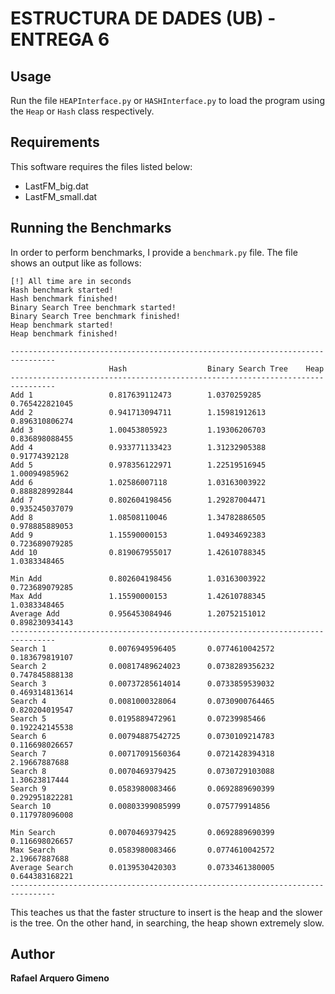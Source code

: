 ESTRUCTURA DE DADES (UB) - ENTREGA 6
====================================

## Usage

Run the file `HEAPInterface.py` or `HASHInterface.py` to load the program using the `Heap` or `Hash` class respectively.

## Requirements

This software requires the files listed below:

 - LastFM_big.dat
 - LastFM_small.dat

## Running the Benchmarks

In order to perform benchmarks, I provide a `benchmark.py` file. The file shows an output like as follows:

```
[!] All time are in seconds
Hash benchmark started!
Hash benchmark finished!
Binary Search Tree benchmark started!
Binary Search Tree benchmark finished!
Heap benchmark started!
Heap benchmark finished!

--------------------------------------------------------------------------------
                      Hash                  Binary Search Tree    Heap
--------------------------------------------------------------------------------
Add 1                 0.817639112473        1.0370259285          0.765422821045
Add 2                 0.941713094711        1.15981912613         0.896310806274
Add 3                 1.00453805923         1.19306206703         0.836898088455
Add 4                 0.933771133423        1.31232905388         0.91774392128
Add 5                 0.978356122971        1.22519516945         1.00094985962
Add 6                 1.02586007118         1.03163003922         0.888828992844
Add 7                 0.802604198456        1.29287004471         0.935245037079
Add 8                 1.08508110046         1.34782886505         0.978885889053
Add 9                 1.15590000153         1.04934692383         0.723689079285
Add 10                0.819067955017        1.42610788345         1.0383348465

Min Add               0.802604198456        1.03163003922         0.723689079285
Max Add               1.15590000153         1.42610788345         1.0383348465
Average Add           0.956453084946        1.20752151012         0.898230934143
--------------------------------------------------------------------------------
Search 1              0.0076949596405       0.0774610042572       0.183679819107
Search 2              0.00817489624023      0.0738289356232       0.747845888138
Search 3              0.00737285614014      0.0733859539032       0.469314813614
Search 4              0.0081000328064       0.0730900764465       0.820204019547
Search 5              0.0195889472961       0.07239985466         0.192242145538
Search 6              0.00794887542725      0.0730109214783       0.116698026657
Search 7              0.00717091560364      0.0721428394318       2.19667887688
Search 8              0.0070469379425       0.0730729103088       1.30623817444
Search 9              0.0583980083466       0.0692889690399       0.292951822281
Search 10             0.00803399085999      0.075779914856        0.117978096008

Min Search            0.0070469379425       0.0692889690399       0.116698026657
Max Search            0.0583980083466       0.0774610042572       2.19667887688
Average Search        0.0139530420303       0.0733461380005       0.644383168221
--------------------------------------------------------------------------------
```

This teaches us that the faster structure to insert is the heap and the slower is the tree.
On the other hand, in searching, the heap shown extremely slow.

## Author

**Rafael Arquero Gimeno**